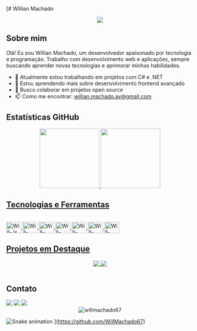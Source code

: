 [# Willian Machado

<div align="center">
  <img src="https://readme-typing-svg.herokuapp.com/?lines=Desenvolvedor+Full+Stack;Sempre+aprendendo+coisas+novas&font=Fira%20Code&center=true&width=380&height=50">
</div>

## Sobre mim

Olá! Eu sou Willian Machado, um desenvolvedor apaixonado por tecnologia e programação. Trabalho com desenvolvimento web e aplicações, sempre buscando aprender novas tecnologias e aprimorar minhas habilidades.

- 🔭 Atualmente estou trabalhando em projetos com C# e .NET
- 🌱 Estou aprendendo mais sobre desenvolvimento frontend avançado
- 👯 Busco colaborar em projetos open source
- 📫 Como me encontrar: willian.machado.av@gmail.com

## Estatísticas GitHub

<div align="center">
  <a href="https://github.com/willmachado67">
  <img height="160em" src="https://github-readme-stats.vercel.app/api?username=willmachado67&show_icons=true&theme=dark&include_all_commits=true&count_private=true"/>
  <img height="160em" src="https://github-readme-stats.vercel.app/api/top-langs/?username=willmachado67&layout=compact&langs_count=7&theme=dark"/>
</div>

## Tecnologias e Ferramentas

<div style="display: inline_block"><br>
  <img align="center" alt="Will-Js" height="30" width="40" src="https://www.svgrepo.com/show/349419/javascript.svg">
  <img align="center" alt="Will-HTML" height="30" width="40" src="https://www.svgrepo.com/show/349402/html5.svg">
  <img align="center" alt="Will-CSS" height="30" width="40" src="https://www.svgrepo.com/show/349330/css3.svg">
  <img align="center" alt="Will-Python" height="30" width="40" src="https://www.svgrepo.com/show/374016/python.svg">
  <img align="center" alt="Will-Django" height="30" width="40" src="https://www.svgrepo.com/show/373554/django.svg">
  <img align="center" alt="Will-CSharp" height="30" width="40" src="https://www.svgrepo.com/show/452184/csharp.svg">
  <img align="center" alt="Will-DotNet" height="30" width="40" src="https://www.svgrepo.com/show/376369/dotnet.svg">
</div>

## Projetos em Destaque

<div align="center">
  <a href="https://github.com/willmachado67/projeto1">
    <img align="center" src="https://github-readme-stats.vercel.app/api/pin/?username=willmachado67&repo=projeto1&theme=dark" />
  </a>
  <a href="https://github.com/willmachado67/projeto2">
    <img align="center" src="https://github-readme-stats.vercel.app/api/pin/?username=willmachado67&repo=projeto2&theme=dark" />
  </a>
</div>
<br>

## Contato

<div>
  <a href="https://www.linkedin.com/in/willian-machado67" target="_blank"><img src="https://img.shields.io/badge/LinkedIn-0077B5?style=for-the-badge&logo=linkedin&logoColor=white"></a>
  <a href="https://www.instagram.com/will.machado07/" target="_blank"><img src="https://img.shields.io/badge/Instagram-E4405F?style=for-the-badge&logo=instagram&logoColor=white"></a>
  <a href="mailto:willian.machado.av@gmail.com"><img src="https://img.shields.io/badge/Gmail-D14836?style=for-the-badge&logo=gmail&logoColor=white" target="_blank"></a>
</div>

<div align="center">
  <img src="https://komarev.com/ghpvc/?username=willmachado67&label=Visualizações+de+perfil&color=0e75b6&style=flat" alt="willmachado67" />
</div>

![Snake animation](https://github.com/willmachado67/blob/output/github-contribution-grid-snake.svg)
](https://github.com/WillMachado67)
